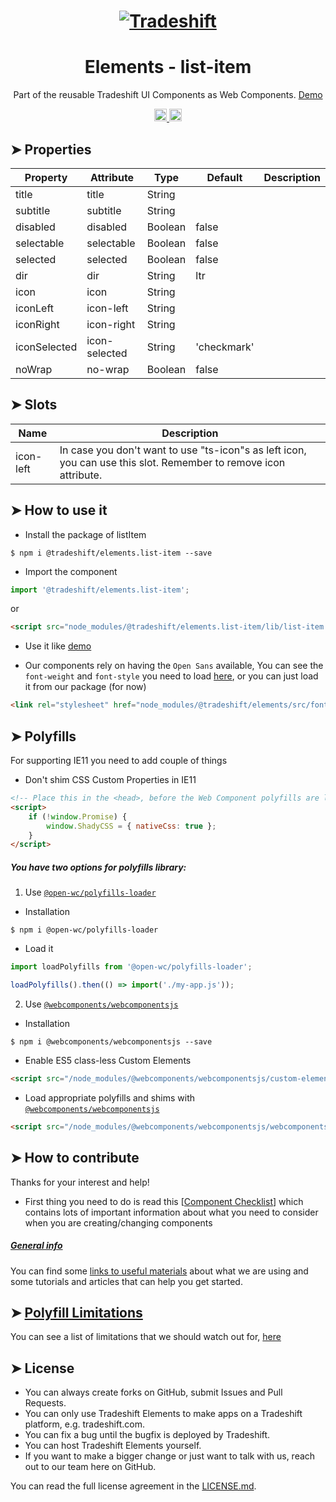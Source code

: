 <h1 align="center">
    <a href="https://tradeshift.com/">
      <img alt="Tradeshift" src="https://tradeshift.com/wp-content/themes/Tradeshift/img/brand/logo-black.png"/>
    </a>
</h1>

<h1 align="center">Elements - list-item</h1>

<p align="center">
  Part of the reusable Tradeshift UI Components as Web Components.
    <a href="https://tradeshift.github.io/elements/?path=/story/ts-list-item--default">
      Demo
    </a>
</p>

<p align="center">
    <a href="https://www.npmjs.com/package/@tradeshift/elements.list-item">
      <img alt="NPM Version" src="https://badgen.net/npm/v/@tradeshift/elements.list-item" height="20"/>
    </a>
    <a href="https://npmcharts.com/compare/@tradeshift/elements.list-item?minimal=true">
      <img alt="Downloads per month" src="https://badgen.net/npm/dm/@tradeshift/elements.list-item" height="20"/>
    </a>
</p>

<style>
  table {
        width:100%;
  }
</style>

## ➤ Properties

| Property     | Attribute     | Type    | Default     | Description |
| ------------ | ------------- | ------- | ----------- | ----------- |
| title        | title         | String  |             |             |
| subtitle     | subtitle      | String  |             |             |
| disabled     | disabled      | Boolean | false       |             |
| selectable   | selectable    | Boolean | false       |             |
| selected     | selected      | Boolean | false       |             |
| dir          | dir           | String  | ltr         |             |
| icon         | icon          | String  |             |             |
| iconLeft     | icon-left     | String  |             |             |
| iconRight    | icon-right    | String  |             |             |
| iconSelected | icon-selected | String  | 'checkmark' |             |
| noWrap       | no-wrap       | Boolean | false       |             |

## ➤ Slots

| Name | Description |
| --- | --- |
| icon-left | In case you don't want to use "ts-icon"s as left icon, you can use this slot. Remember to remove icon attribute. |

## ➤ How to use it

- Install the package of listItem

```shell
$ npm i @tradeshift/elements.list-item --save
```

- Import the component

```js
import '@tradeshift/elements.list-item';
```

or

```html
<script src="node_modules/@tradeshift/elements.list-item/lib/list-item.umd.js"></script>
```

- Use it like [demo]("https://tradeshift.github.io/elements/?path=/story/ts-list-item--default")

- Our components rely on having the `Open Sans` available, You can see the `font-weight` and `font-style` you need to load [here](https://github.com/Tradeshift/elements/blob/master/packages/core/src/fonts.css), or you can just load it from our package (for now)

```html
<link rel="stylesheet" href="node_modules/@tradeshift/elements/src/fonts.css" />
```

## ➤ Polyfills

For supporting IE11 you need to add couple of things

- Don't shim CSS Custom Properties in IE11

```html
<!-- Place this in the <head>, before the Web Component polyfills are loaded -->
<script>
	if (!window.Promise) {
		window.ShadyCSS = { nativeCss: true };
	}
</script>
```

##### You have two options for polyfills library:

1. Use [`@open-wc/polyfills-loader`](https://github.com/open-wc/open-wc/tree/master/packages/polyfills-loader)

- Installation

```shell
$ npm i @open-wc/polyfills-loader
```

- Load it

```js
import loadPolyfills from '@open-wc/polyfills-loader';

loadPolyfills().then(() => import('./my-app.js'));
```

2. Use [`@webcomponents/webcomponentsjs`](https://github.com/webcomponents/polyfills/tree/master/packages/webcomponentsjs)

- Installation

```hell
$ npm i @webcomponents/webcomponentsjs --save
```

- Enable ES5 class-less Custom Elements

```html
<script src="/node_modules/@webcomponents/webcomponentsjs/custom-elements-es5-adapter.js"></script>
```

- Load appropriate polyfills and shims with [`@webcomponents/webcomponentsjs`](https://github.com/webcomponents/webcomponentsjs)

```html
<script src="/node_modules/@webcomponents/webcomponentsjs/webcomponents-loader.js" defer></script>
```

## ➤ How to contribute

Thanks for your interest and help!

- First thing you need to do is read this [[Component Checklist](https://github.com/Tradeshift/elements/wiki/Component-checklist)] which contains lots of important information about what you need to consider when you are creating/changing components

##### [General info](https://github.com/Tradeshift/elements/wiki/Useful-materials-starter)

You can find some [links to useful materials](https://github.com/Tradeshift/elements/wiki/Useful-materials-starter) about what we are using and some tutorials and articles that can help you get started.

## ➤ [Polyfill Limitations](https://github.com/Tradeshift/elements/wiki/Polyfill-Limitations)

You can see a list of limitations that we should watch out for, [here](https://github.com/Tradeshift/elements/wiki/Polyfill-Limitations)

## ➤ License

- You can always create forks on GitHub, submit Issues and Pull Requests.
- You can only use Tradeshift Elements to make apps on a Tradeshift platform, e.g. tradeshift.com.
- You can fix a bug until the bugfix is deployed by Tradeshift.
- You can host Tradeshift Elements yourself.
- If you want to make a bigger change or just want to talk with us, reach out to our team here on GitHub.

You can read the full license agreement in the [LICENSE.md](https://github.com/Tradeshift/elements/blob/master/LICENSE.md).
